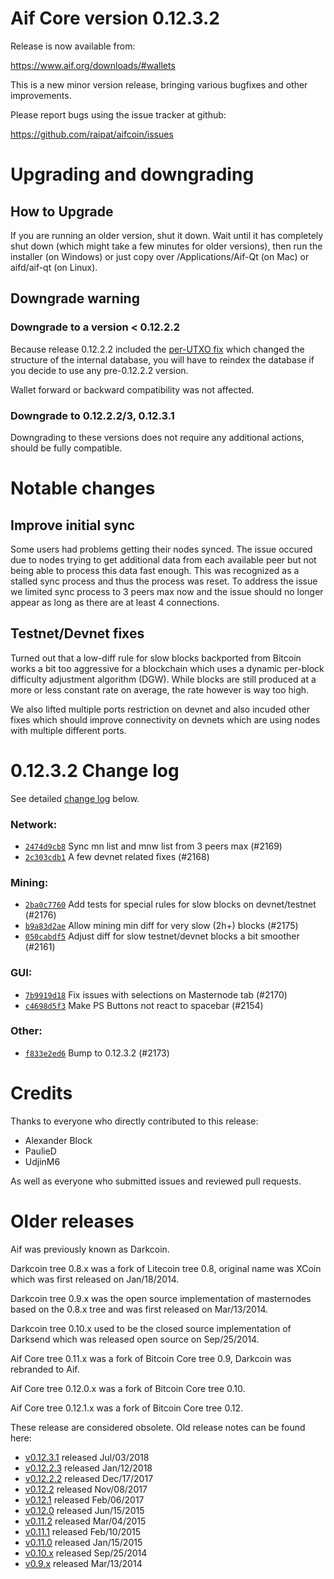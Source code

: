 Aif Core version 0.12.3.2
==========================

Release is now available from:

  <https://www.aif.org/downloads/#wallets>

This is a new minor version release, bringing various bugfixes and other
improvements.

Please report bugs using the issue tracker at github:

  <https://github.com/raipat/aifcoin/issues>


Upgrading and downgrading
=========================

How to Upgrade
--------------

If you are running an older version, shut it down. Wait until it has completely
shut down (which might take a few minutes for older versions), then run the
installer (on Windows) or just copy over /Applications/Aif-Qt (on Mac) or
aifd/aif-qt (on Linux).

Downgrade warning
-----------------

### Downgrade to a version < 0.12.2.2

Because release 0.12.2.2 included the [per-UTXO fix](release-notes/aif/release-notes-0.12.2.2.md#per-utxo-fix)
which changed the structure of the internal database, you will have to reindex
the database if you decide to use any pre-0.12.2.2 version.

Wallet forward or backward compatibility was not affected.

### Downgrade to 0.12.2.2/3, 0.12.3.1

Downgrading to these versions does not require any additional actions, should be
fully compatible.


Notable changes
===============

Improve initial sync
--------------------

Some users had problems getting their nodes synced. The issue occured due to nodes trying to
get additional data from each available peer but not being able to process this data fast enough.
This was recognized as a stalled sync process and thus the process was reset. To address the issue
we limited sync process to 3 peers max now and the issue should no longer appear as long as there
are at least 4 connections.

Testnet/Devnet fixes
--------------------

Turned out that a low-diff rule for slow blocks backported from Bitcoin works a bit too aggressive for
a blockchain which uses a dynamic per-block difficulty adjustment algorithm (DGW). While blocks are still
produced at a more or less constant rate on average, the rate however is way too high.

We also lifted multiple ports restriction on devnet and also incuded other fixes which should improve
connectivity on devnets which are using nodes with multiple different ports.


0.12.3.2 Change log
===================

See detailed [change log](https://github.com/raipat/aifcoin/compare/v0.12.3.1...aifdev:v0.12.3.2) below.

### Network:
- [`2474d9cb8`](https://github.com/raipat/aifcoin/commit/2474d9cb8) Sync mn list and mnw list from 3 peers max (#2169)
- [`2c303cdb1`](https://github.com/raipat/aifcoin/commit/2c303cdb1) A few devnet related fixes (#2168)

### Mining:
- [`2ba0c7760`](https://github.com/raipat/aifcoin/commit/2ba0c7760) Add tests for special rules for slow blocks on devnet/testnet (#2176)
- [`b9a83d2ae`](https://github.com/raipat/aifcoin/commit/b9a83d2ae) Allow mining min diff for very slow (2h+) blocks (#2175)
- [`050cabdf5`](https://github.com/raipat/aifcoin/commit/050cabdf5) Adjust diff for slow testnet/devnet blocks a bit smoother (#2161)

### GUI:
- [`7b9919d18`](https://github.com/raipat/aifcoin/commit/7b9919d18) Fix issues with selections on Masternode tab (#2170)
- [`c4698d5f3`](https://github.com/raipat/aifcoin/commit/c4698d5f3) Make PS Buttons not react to spacebar (#2154)

### Other:
- [`f833e2ed6`](https://github.com/raipat/aifcoin/commit/f833e2ed6) Bump to 0.12.3.2 (#2173)


Credits
=======

Thanks to everyone who directly contributed to this release:

- Alexander Block
- PaulieD
- UdjinM6

As well as everyone who submitted issues and reviewed pull requests.


Older releases
==============

Aif was previously known as Darkcoin.

Darkcoin tree 0.8.x was a fork of Litecoin tree 0.8, original name was XCoin
which was first released on Jan/18/2014.

Darkcoin tree 0.9.x was the open source implementation of masternodes based on
the 0.8.x tree and was first released on Mar/13/2014.

Darkcoin tree 0.10.x used to be the closed source implementation of Darksend
which was released open source on Sep/25/2014.

Aif Core tree 0.11.x was a fork of Bitcoin Core tree 0.9,
Darkcoin was rebranded to Aif.

Aif Core tree 0.12.0.x was a fork of Bitcoin Core tree 0.10.

Aif Core tree 0.12.1.x was a fork of Bitcoin Core tree 0.12.

These release are considered obsolete. Old release notes can be found here:

- [v0.12.3.1](https://github.com/raipat/aifcoin/blob/master/doc/release-notes/aif/release-notes-0.12.3.1.md) released Jul/03/2018
- [v0.12.2.3](https://github.com/raipat/aifcoin/blob/master/doc/release-notes/aif/release-notes-0.12.2.3.md) released Jan/12/2018
- [v0.12.2.2](https://github.com/raipat/aifcoin/blob/master/doc/release-notes/aif/release-notes-0.12.2.2.md) released Dec/17/2017
- [v0.12.2](https://github.com/raipat/aifcoin/blob/master/doc/release-notes/aif/release-notes-0.12.2.md) released Nov/08/2017
- [v0.12.1](https://github.com/raipat/aifcoin/blob/master/doc/release-notes/aif/release-notes-0.12.1.md) released Feb/06/2017
- [v0.12.0](https://github.com/raipat/aifcoin/blob/master/doc/release-notes/aif/release-notes-0.12.0.md) released Jun/15/2015
- [v0.11.2](https://github.com/raipat/aifcoin/blob/master/doc/release-notes/aif/release-notes-0.11.2.md) released Mar/04/2015
- [v0.11.1](https://github.com/raipat/aifcoin/blob/master/doc/release-notes/aif/release-notes-0.11.1.md) released Feb/10/2015
- [v0.11.0](https://github.com/raipat/aifcoin/blob/master/doc/release-notes/aif/release-notes-0.11.0.md) released Jan/15/2015
- [v0.10.x](https://github.com/raipat/aifcoin/blob/master/doc/release-notes/aif/release-notes-0.10.0.md) released Sep/25/2014
- [v0.9.x](https://github.com/raipat/aifcoin/blob/master/doc/release-notes/aif/release-notes-0.9.0.md) released Mar/13/2014

